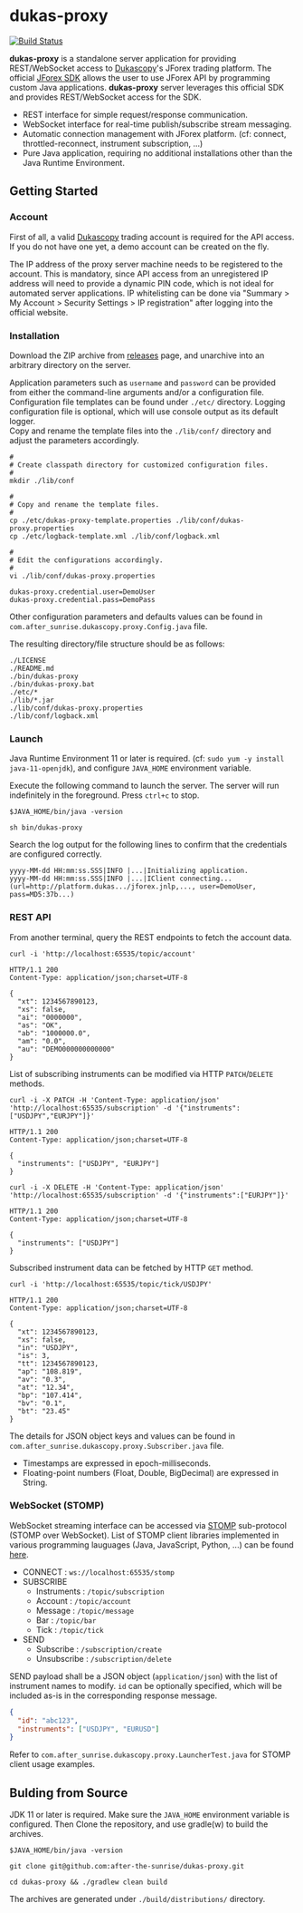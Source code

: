 # dukas-proxy
[![Build Status][travis-icon]][travis-page]

**dukas-proxy** is a standalone server application for providing REST/WebSocket access to [Dukascopy][dukascopy-home]'s JForex trading platform.
The official [JForex SDK][dukascopy-wiki] allows the user to use JForex API by programming custom Java applications.
**dukas-proxy** server leverages this official SDK and provides REST/WebSocket access for the SDK.

* REST interface for simple request/response communication.
* WebSocket interface for real-time publish/subscribe stream messaging.
* Automatic connection management with JForex platform. (cf: connect, throttled-reconnect, instrument subscription, ...)
* Pure Java application, requiring no additional installations other than the Java Runtime Environment.


## Getting Started

### Account

First of all, a valid [Dukascopy][dukascopy-home] trading account is required for the API access.
If you do not have one yet, a demo account can be created on the fly.

The IP address of the proxy server machine needs to be registered to the account. 
This is mandatory, since API access from an unregistered IP address will need to provide a dynamic PIN code, 
which is not ideal for automated server applications.
IP whitelisting can be done via "Summary > My Account > Security Settings > IP registration" after logging into the official website. 

### Installation

Download the ZIP archive from [releases][github-releases] page, and unarchive into an arbitrary directory on the server.

Application parameters such as `username` and `password` can be provided from either the command-line arguments and/or a configuration file.
Configuration file templates can be found under `./etc/` directory. Logging configuration file is optional, which will use console output as its default logger.  
Copy and rename the template files into the `./lib/conf/` directory and adjust the parameters accordingly.

```shell script
#
# Create classpath directory for customized configuration files.
#
mkdir ./lib/conf

#
# Copy and rename the template files.
#
cp ./etc/dukas-proxy-template.properties ./lib/conf/dukas-proxy.properties
cp ./etc/logback-template.xml ./lib/conf/logback.xml

#
# Edit the configurations accordingly.
# 
vi ./lib/conf/dukas-proxy.properties
```

```properties
dukas-proxy.credential.user=DemoUser
dukas-proxy.credential.pass=DemoPass
```

Other configuration parameters and defaults values can be found in `com.after_sunrise.dukascopy.proxy.Config.java` file.
 
The resulting directory/file structure should be as follows:

```shell script
./LICENSE
./README.md
./bin/dukas-proxy
./bin/dukas-proxy.bat
./etc/*
./lib/*.jar
./lib/conf/dukas-proxy.properties
./lib/conf/logback.xml
``` 

### Launch

Java Runtime Environment 11 or later is required. (cf: `sudo yum -y install java-11-openjdk`), and configure `JAVA_HOME` environment variable.

Execute the following command to launch the server. The server will run indefinitely in the foreground. Press `ctrl+c` to stop.

```shell script
$JAVA_HOME/bin/java -version

sh bin/dukas-proxy
```

Search the log output for the following lines to confirm that the credentials are configured correctly.

```text
yyyy-MM-dd HH:mm:ss.SSS|INFO |...|Initializing application.
yyyy-MM-dd HH:mm:ss.SSS|INFO |...|IClient connecting... (url=http://platform.dukas.../jforex.jnlp,..., user=DemoUser, pass=MD5:37b...)
```

### REST API

From another terminal, query the REST endpoints to fetch the account data.

```shell script
curl -i 'http://localhost:65535/topic/account'

HTTP/1.1 200
Content-Type: application/json;charset=UTF-8

{
  "xt": 1234567890123,
  "xs": false,
  "ai": "0000000",
  "as": "OK",
  "ab": "1000000.0",
  "am": "0.0",
  "au": "DEMO000000000000"
}
```

List of subscribing instruments can be modified via HTTP `PATCH`/`DELETE` methods. 

```shell script
curl -i -X PATCH -H 'Content-Type: application/json' 'http://localhost:65535/subscription' -d '{"instruments":["USDJPY","EURJPY"]}'

HTTP/1.1 200
Content-Type: application/json;charset=UTF-8

{
  "instruments": ["USDJPY", "EURJPY"]
}
```

```shell script
curl -i -X DELETE -H 'Content-Type: application/json' 'http://localhost:65535/subscription' -d '{"instruments":["EURJPY"]}'

HTTP/1.1 200
Content-Type: application/json;charset=UTF-8

{
  "instruments": ["USDJPY"]
}
```

Subscribed instrument data can be fetched by HTTP `GET` method.

```shell script
curl -i 'http://localhost:65535/topic/tick/USDJPY'

HTTP/1.1 200
Content-Type: application/json;charset=UTF-8

{
  "xt": 1234567890123,
  "xs": false,
  "in": "USDJPY",
  "is": 3,
  "tt": 1234567890123,
  "ap": "108.819",
  "av": "0.3",
  "at": "12.34",
  "bp": "107.414",
  "bv": "0.1",
  "bt": "23.45"
}
```

The details for JSON object keys and values can be found in `com.after_sunrise.dukascopy.proxy.Subscriber.java` file.
* Timestamps are expressed in epoch-milliseconds.
* Floating-point numbers (Float, Double, BigDecimal) are expressed in String.

### WebSocket (STOMP)

WebSocket streaming interface can be accessed via [STOMP][stomp-home] sub-protocol (STOMP over WebSocket).
List of STOMP client libraries implemented in various programming lauguages (Java, JavaScript, Python, ...) can be found [here][stomp-impl].

* CONNECT : `ws://localhost:65535/stomp`
* SUBSCRIBE
  * Instruments : `/topic/subscription`
  * Account : `/topic/account`
  * Message : `/topic/message`
  * Bar : `/topic/bar`
  * Tick : `/topic/tick`
* SEND
  * Subscribe : `/subscription/create`
  * Unsubscribe : `/subscription/delete`

SEND payload shall be a JSON object (`application/json`) with the list of instrument names to modify. 
`id` can be optionally specified, which will be included as-is in the corresponding response message.
 
```json
{
  "id": "abc123",
  "instruments": ["USDJPY", "EURUSD"]
}
```

Refer to `com.after_sunrise.dukascopy.proxy.LauncherTest.java` for STOMP client usage examples.

## Bulding from Source

JDK 11 or later is required. Make sure the `JAVA_HOME` environment variable is configured.
Then Clone the repository, and use gradle(w) to build the archives.

```shell script
$JAVA_HOME/bin/java -version

git clone git@github.com:after-the-sunrise/dukas-proxy.git

cd dukas-proxy && ./gradlew clean build
```

The archives are generated under `./build/distributions/` directory.


[travis-page]:https://travis-ci.org/after-the-sunrise/dukas-proxy
[travis-icon]:https://travis-ci.org/after-the-sunrise/dukas-proxy.svg?branch=master
[github-releases]:https://github.com/after-the-sunrise/dukas-proxy/releases
[dukascopy-home]:https://www.dukascopy.com/
[dukascopy-wiki]:https://www.dukascopy.com/wiki/en/development
[stomp-home]:https://stomp.github.io/
[stomp-impl]:https://stomp.github.io/implementations.html
